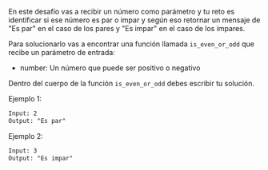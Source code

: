 En este desafío vas a recibir un número como parámetro y  tu reto es identificar si ese número es par o impar y según eso retornar un mensaje de "Es par" en el caso de los pares y "Es impar" en el caso de los impares.

Para solucionarlo vas a encontrar una función llamada `is_even_or_odd` que recibe un parámetro de entrada:

- number: Un número que puede ser positivo o negativo

Dentro del cuerpo de la función `is_even_or_odd` debes escribir tu solución.

Ejemplo 1:

```txt
Input: 2
Output: "Es par"
```

Ejemplo 2:

```txt
Input: 3
Output: "Es impar"
```
